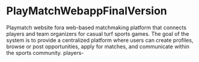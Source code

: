 # PlayMatchWebappFinalVersion
Playmatch website fora web-based matchmaking platform that connects players and team organizers for casual turf sports games. The goal of the system is to provide a centralized platform where users can create profiles, browse or post opportunities, apply for matches, and communicate within the sports community. players-
